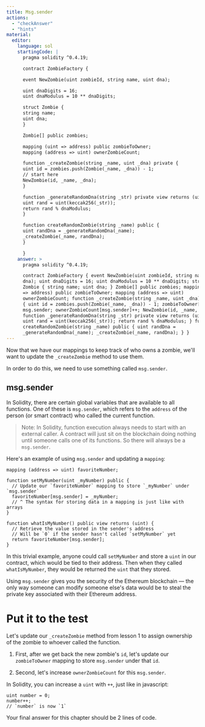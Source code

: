 ```yaml
---
title: Msg.sender
actions:
  - "checkAnswer"
  - "hints"
material:
  editor:
    language: sol
    startingCode: |
      pragma solidity ^0.4.19;

      contract ZombieFactory {

      event NewZombie(uint zombieId, string name, uint dna);

      uint dnaDigits = 16;
      uint dnaModulus = 10 ** dnaDigits;

      struct Zombie {
      string name;
      uint dna;
      }

      Zombie[] public zombies;

      mapping (uint => address) public zombieToOwner;
      mapping (address => uint) ownerZombieCount;

      function _createZombie(string _name, uint _dna) private {
      uint id = zombies.push(Zombie(_name, _dna)) - 1;
      // start here
      NewZombie(id, _name, _dna);
      }

      function _generateRandomDna(string _str) private view returns (uint) {
      uint rand = uint(keccak256(_str));
      return rand % dnaModulus;
      }

      function createRandomZombie(string _name) public {
      uint randDna = _generateRandomDna(_name);
      _createZombie(_name, randDna);
      }

      }
    answer: >
      pragma solidity ^0.4.19;

      contract ZombieFactory { event NewZombie(uint zombieId, string name, uint
      dna); uint dnaDigits = 16; uint dnaModulus = 10 ** dnaDigits; struct
      Zombie { string name; uint dna; } Zombie[] public zombies; mapping (uint
      => address) public zombieToOwner; mapping (address => uint)
      ownerZombieCount; function _createZombie(string _name, uint _dna) private
      { uint id = zombies.push(Zombie(_name, _dna)) - 1; zombieToOwner[id] =
      msg.sender; ownerZombieCount[msg.sender]++; NewZombie(id, _name, _dna); }
      function _generateRandomDna(string _str) private view returns (uint) {
      uint rand = uint(keccak256(_str)); return rand % dnaModulus; } function
      createRandomZombie(string _name) public { uint randDna =
      _generateRandomDna(_name); _createZombie(_name, randDna); } }
---
```


Now that we have our mappings to keep track of who owns a zombie, we'll want to
update the `_createZombie` method to use them.

In order to do this, we need to use something called `msg.sender`.

## msg.sender

In Solidity, there are certain global variables that are available to all
functions. One of these is `msg.sender`, which refers to the `address` of the
person (or smart contract) who called the current function.

> Note: In Solidity, function execution always needs to start with an external
> caller. A contract will just sit on the blockchain doing nothing until someone
> calls one of its functions. So there will always be a `msg.sender`.

Here's an example of using `msg.sender` and updating a `mapping`:

    mapping (address => uint) favoriteNumber;

    function setMyNumber(uint _myNumber) public {
      // Update our `favoriteNumber` mapping to store `_myNumber` under `msg.sender`
      favoriteNumber[msg.sender] = _myNumber;
      // ^ The syntax for storing data in a mapping is just like with arrays
    }

    function whatIsMyNumber() public view returns (uint) {
      // Retrieve the value stored in the sender's address
      // Will be `0` if the sender hasn't called `setMyNumber` yet
      return favoriteNumber[msg.sender];
    }

In this trivial example, anyone could call `setMyNumber` and store a `uint` in
our contract, which would be tied to their address. Then when they called
`whatIsMyNumber`, they would be returned the `uint` that they stored.

Using `msg.sender` gives you the security of the Ethereum blockchain — the only
way someone can modify someone else's data would be to steal the private key
associated with their Ethereum address.

# Put it to the test

Let's update our `_createZombie` method from lesson 1 to assign ownership of the
zombie to whoever called the function.

1. First, after we get back the new zombie's `id`, let's update our
   `zombieToOwner` mapping to store `msg.sender` under that `id`.

2. Second, let's increase `ownerZombieCount` for this `msg.sender`.

In Solidity, you can increase a `uint` with `++`, just like in javascript:

    uint number = 0;
    number++;
    // `number` is now `1`

Your final answer for this chapter should be 2 lines of code.
